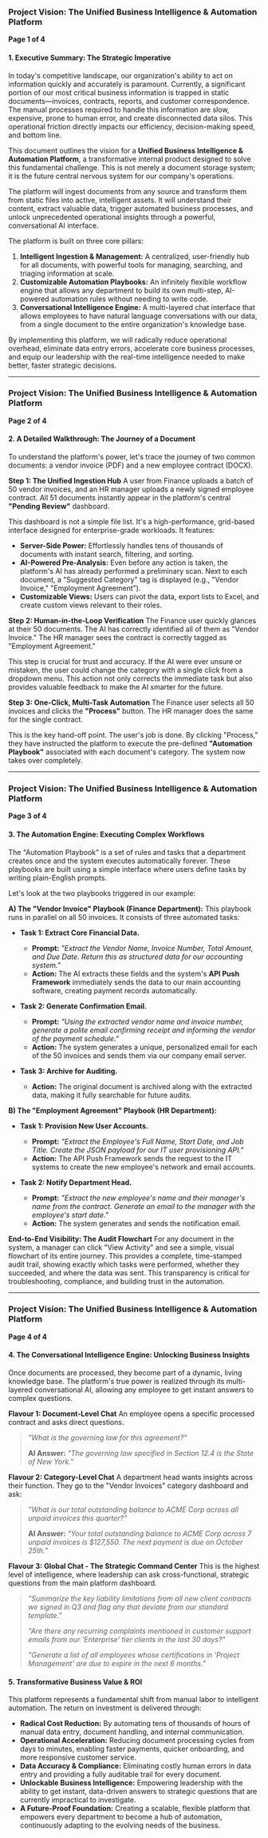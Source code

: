 ### **Project Vision: The Unified Business Intelligence & Automation Platform**

**Page 1 of 4**

#### **1. Executive Summary: The Strategic Imperative**

In today's competitive landscape, our organization's ability to act on information quickly and accurately is paramount. Currently, a significant portion of our most critical business information is trapped in static documents—invoices, contracts, reports, and customer correspondence. The manual processes required to handle this information are slow, expensive, prone to human error, and create disconnected data silos. This operational friction directly impacts our efficiency, decision-making speed, and bottom line.

This document outlines the vision for a **Unified Business Intelligence & Automation Platform**, a transformative internal product designed to solve this fundamental challenge. This is not merely a document storage system; it is the future central nervous system for our company's operations.

The platform will ingest documents from any source and transform them from static files into active, intelligent assets. It will understand their content, extract valuable data, trigger automated business processes, and unlock unprecedented operational insights through a powerful, conversational AI interface.

The platform is built on three core pillars:

1.  **Intelligent Ingestion & Management:** A centralized, user-friendly hub for all documents, with powerful tools for managing, searching, and triaging information at scale.
2.  **Customizable Automation Playbooks:** An infinitely flexible workflow engine that allows any department to build its own multi-step, AI-powered automation rules without needing to write code.
3.  **Conversational Intelligence Engine:** A multi-layered chat interface that allows employees to have natural language conversations with our data, from a single document to the entire organization's knowledge base.

By implementing this platform, we will radically reduce operational overhead, eliminate data entry errors, accelerate core business processes, and equip our leadership with the real-time intelligence needed to make better, faster strategic decisions.

---

### **Project Vision: The Unified Business Intelligence & Automation Platform**

**Page 2 of 4**

#### **2. A Detailed Walkthrough: The Journey of a Document**

To understand the platform's power, let's trace the journey of two common documents: a vendor invoice (PDF) and a new employee contract (DOCX).

**Step 1: The Unified Ingestion Hub**
A user from Finance uploads a batch of 50 vendor invoices, and an HR manager uploads a newly signed employee contract. All 51 documents instantly appear in the platform's central **"Pending Review"** dashboard.

This dashboard is not a simple file list. It's a high-performance, grid-based interface designed for enterprise-grade workloads. It features:
*   **Server-Side Power:** Effortlessly handles tens of thousands of documents with instant search, filtering, and sorting.
*   **AI-Powered Pre-Analysis:** Even before any action is taken, the platform's AI has already performed a preliminary scan. Next to each document, a "Suggested Category" tag is displayed (e.g., "Vendor Invoice," "Employment Agreement").
*   **Customizable Views:** Users can pivot the data, export lists to Excel, and create custom views relevant to their roles.

**Step 2: Human-in-the-Loop Verification**
The Finance user quickly glances at their 50 documents. The AI has correctly identified all of them as "Vendor Invoice." The HR manager sees the contract is correctly tagged as "Employment Agreement."

This step is crucial for trust and accuracy. If the AI were ever unsure or mistaken, the user could change the category with a single click from a dropdown menu. This action not only corrects the immediate task but also provides valuable feedback to make the AI smarter for the future.

**Step 3: One-Click, Multi-Task Automation**
The Finance user selects all 50 invoices and clicks the **"Process"** button. The HR manager does the same for the single contract.

This is the key hand-off point. The user's job is done. By clicking "Process," they have instructed the platform to execute the pre-defined **"Automation Playbook"** associated with each document's category. The system now takes over completely.

---

### **Project Vision: The Unified Business Intelligence & Automation Platform**

**Page 3 of 4**

#### **3. The Automation Engine: Executing Complex Workflows**

The "Automation Playbook" is a set of rules and tasks that a department creates once and the system executes automatically forever. These playbooks are built using a simple interface where users define tasks by writing plain-English prompts.

Let's look at the two playbooks triggered in our example:

**A) The "Vendor Invoice" Playbook (Finance Department):**
This playbook runs in parallel on all 50 invoices. It consists of three automated tasks:

*   **Task 1: Extract Core Financial Data.**
    *   **Prompt:** *"Extract the Vendor Name, Invoice Number, Total Amount, and Due Date. Return this as structured data for our accounting system."*
    *   **Action:** The AI extracts these fields and the system's **API Push Framework** immediately sends the data to our main accounting software, creating payment records automatically.

*   **Task 2: Generate Confirmation Email.**
    *   **Prompt:** *"Using the extracted vendor name and invoice number, generate a polite email confirming receipt and informing the vendor of the payment schedule."*
    *   **Action:** The system generates a unique, personalized email for each of the 50 invoices and sends them via our company email server.

*   **Task 3: Archive for Auditing.**
    *   **Action:** The original document is archived along with the extracted data, making it fully searchable for future audits.

**B) The "Employment Agreement" Playbook (HR Department):**

*   **Task 1: Provision New User Accounts.**
    *   **Prompt:** *"Extract the Employee's Full Name, Start Date, and Job Title. Create the JSON payload for our IT user provisioning API."*
    *   **Action:** The API Push Framework sends the request to the IT systems to create the new employee's network and email accounts.

*   **Task 2: Notify Department Head.**
    *   **Prompt:** *"Extract the new employee's name and their manager's name from the contract. Generate an email to the manager with the employee's start date."*
    *   **Action:** The system generates and sends the notification email.

**End-to-End Visibility: The Audit Flowchart**
For any document in the system, a manager can click "View Activity" and see a simple, visual flowchart of its entire journey. This provides a complete, time-stamped audit trail, showing exactly which tasks were performed, whether they succeeded, and where the data was sent. This transparency is critical for troubleshooting, compliance, and building trust in the automation.

---

### **Project Vision: The Unified Business Intelligence & Automation Platform**

**Page 4 of 4**

#### **4. The Conversational Intelligence Engine: Unlocking Business Insights**

Once documents are processed, they become part of a dynamic, living knowledge base. The platform's true power is realized through its multi-layered conversational AI, allowing any employee to get instant answers to complex questions.

**Flavour 1: Document-Level Chat**
An employee opens a specific processed contract and asks direct questions.
> *"What is the governing law for this agreement?"*
> 
> **AI Answer:** *"The governing law specified in Section 12.4 is the State of New York."*

**Flavour 2: Category-Level Chat**
A department head wants insights across their function. They go to the "Vendor Invoices" category dashboard and ask:
> *"What is our total outstanding balance to ACME Corp across all unpaid invoices this quarter?"*
> 
> **AI Answer:** *"Your total outstanding balance to ACME Corp across 7 unpaid invoices is $127,550. The next payment is due on October 25th."*

**Flavour 3: Global Chat - The Strategic Command Center**
This is the highest level of intelligence, where leadership can ask cross-functional, strategic questions from the main platform dashboard.
> *"Summarize the key liability limitations from all new client contracts we signed in Q3 and flag any that deviate from our standard template."*
> 
> *"Are there any recurring complaints mentioned in customer support emails from our 'Enterprise' tier clients in the last 30 days?"*
> 
> *"Generate a list of all employees whose certifications in 'Project Management' are due to expire in the next 6 months."*

#### **5. Transformative Business Value & ROI**

This platform represents a fundamental shift from manual labor to intelligent automation. The return on investment is delivered through:

*   **Radical Cost Reduction:** By automating tens of thousands of hours of manual data entry, document handling, and internal communication.
*   **Operational Acceleration:** Reducing document processing cycles from days to minutes, enabling faster payments, quicker onboarding, and more responsive customer service.
*   **Data Accuracy & Compliance:** Eliminating costly human errors in data entry and providing a fully auditable trail for every document.
*   **Unlockable Business Intelligence:** Empowering leadership with the ability to get instant, data-driven answers to strategic questions that are currently impractical to investigate.
*   **A Future-Proof Foundation:** Creating a scalable, flexible platform that empowers every department to become a hub of automation, continuously adapting to the evolving needs of the business.